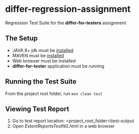 # differ-regression-assignment
Regression Test Suite for the **differ-for-testers** assignment

## The Setup
- JAVA 8+ jdk must be [installed](http://www.oracle.com/technetwork/java/javase/downloads/jdk8-downloads-2133151.html)  
- MAVEN must be [installed](https://maven.apache.org/download.cgi) 
- Web browser must be installed
- **differ-for-tester** application must be running

## Running the Test Suite
From the project root folder, run `mvn clean test`

## Viewing Test Report
1. Go to test report location: <project_root_folder>\test-output
2. Open _ExtentReportsTestNG.html_ in a web browser